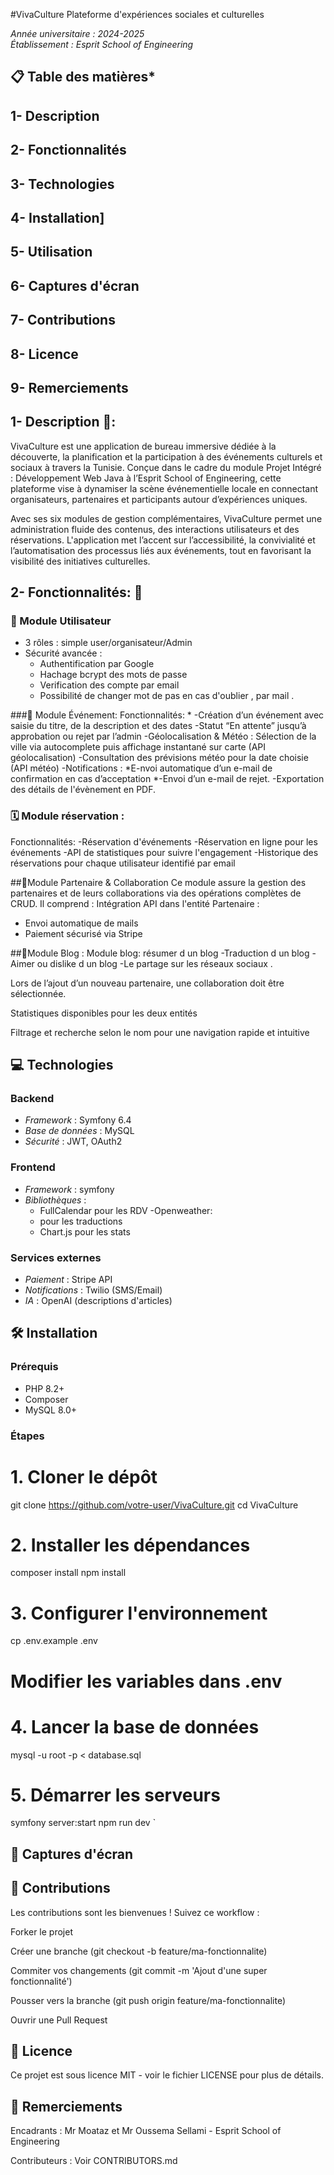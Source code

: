 #VivaCulture 
Plateforme d'expériences sociales et culturelles 

*Année universitaire : 2024-2025*  
*Établissement : Esprit School of Engineering*

## 📋 Table des matières* 

## 1- Description
## 2- Fonctionnalités 
## 3- Technologies
## 4- Installation]
## 5- Utilisation
## 6- Captures d'écran
## 7- Contributions
## 8- Licence
## 9- Remerciements

## 1- Description 🌟:
VivaCulture est une application de bureau immersive dédiée à la découverte, la planification et la participation à des événements culturels et sociaux à travers la Tunisie. 
Conçue dans le cadre du module Projet Intégré : Développement Web Java à l’Esprit School of Engineering, cette plateforme vise à dynamiser la scène événementielle
locale en connectant organisateurs, partenaires et participants autour d’expériences uniques.

Avec ses six modules de gestion complémentaires, VivaCulture permet une administration fluide des contenus, des interactions utilisateurs et des réservations.
L'application met l’accent sur l’accessibilité, la convivialité et l’automatisation des processus liés aux événements, tout en favorisant la visibilité des initiatives culturelles.

## 2- Fonctionnalités: 🚀 
### 👥 Module Utilisateur
- 3 rôles : simple user/organisateur/Admin
- Sécurité avancée :
  - Authentification par Google
  - Hachage bcrypt des mots de passe
  - Verification des compte par email
  - Possibilité de changer mot de pas en cas d'oublier , par mail .

###🎫 Module Événement: 
Fonctionnalités: *
-Création d’un événement avec saisie du titre, de la description et des dates
-Statut “En attente” jusqu’à approbation ou rejet par l’admin
-Géolocalisation & Météo :
Sélection de la ville via autocomplete puis affichage instantané sur carte (API géolocalisation)
-Consultation des prévisions météo pour la date choisie (API météo)
-Notifications :
 *E-nvoi automatique d’un e-mail de confirmation en cas d’acceptation
 *-Envoi d’un e-mail de rejet.
-Exportation des détails de l'évènement en PDF.

### 🗓 Module réservation :
Fonctionnalités: 
-Réservation d'événements
-Réservation en ligne pour les événements
-API de statistiques pour suivre l'engagement
-Historique des réservations pour chaque utilisateur identifié par email

##🤝Module Partenaire & Collaboration
Ce module assure la gestion des partenaires et de leurs collaborations via des opérations complètes de CRUD.
Il comprend :
Intégration API dans l'entité Partenaire :
  - Envoi automatique de mails
  - Paiement sécurisé via Stripe

##📝Module Blog : 
Module blog: résumer d un blog 
-Traduction d un blog 
-Aimer ou dislike d un blog
-Le partage sur les réseaux sociaux .

Lors de l’ajout d’un nouveau partenaire, une collaboration doit être sélectionnée.

Statistiques disponibles pour les deux entités

Filtrage et recherche selon le nom pour une navigation rapide et intuitive 

## 💻 Technologies

### Backend
- *Framework* : Symfony 6.4
- *Base de données* : MySQL
- *Sécurité* : JWT, OAuth2

### Frontend
- *Framework* : symfony
- *Bibliothèques* :
  - FullCalendar pour les RDV
  -Openweather: 
  -  pour les traductions
  - Chart.js pour les stats

### Services externes
- *Paiement* : Stripe API
- *Notifications* : Twilio (SMS/Email)
- *IA* : OpenAI (descriptions d'articles)


## 🛠 Installation

### Prérequis
- PHP 8.2+
- Composer
- MySQL 8.0+

### Étapes
# 1. Cloner le dépôt
git clone https://github.com/votre-user/VivaCulture.git
cd VivaCulture

# 2. Installer les dépendances
composer install
npm install

# 3. Configurer l'environnement
cp .env.example .env
# Modifier les variables dans .env

# 4. Lancer la base de données
mysql -u root -p < database.sql

# 5. Démarrer les serveurs
symfony server:start
npm run dev
`
## 📸 Captures d'écran

## 🤝 Contributions
Les contributions sont les bienvenues ! Suivez ce workflow :

Forker le projet

Créer une branche (git checkout -b feature/ma-fonctionnalite)

Commiter vos changements (git commit -m 'Ajout d'une super fonctionnalité')

Pousser vers la branche (git push origin feature/ma-fonctionnalite)

Ouvrir une Pull Request

## 📜 Licence
Ce projet est sous licence MIT - voir le fichier LICENSE pour plus de détails.

## 🙏 Remerciements

Encadrants : Mr Moataz et Mr Oussema Sellami - Esprit School of Engineering

Contributeurs : Voir CONTRIBUTORS.md


